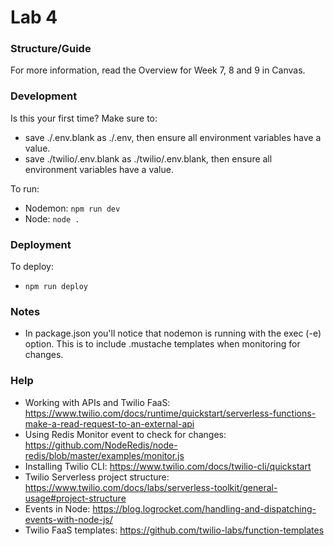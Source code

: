 # Lab 4
### Structure/Guide

For more information, read the Overview for Week 7, 8 and 9 in Canvas.

### Development

Is this your first time? Make sure to: 
* save ./.env.blank as ./.env, then ensure all environment variables have a value.
* save ./twilio/.env.blank as ./twilio/.env.blank, then ensure all environment variables have a value.

To run: 
* Nodemon: `npm run dev`
* Node: `node .`

### Deployment

To deploy:
* `npm run deploy`

### Notes

* In package.json you'll notice that nodemon is running with the exec (-e) option. This is to include .mustache templates when monitoring for changes.

### Help

* Working with APIs and Twilio FaaS: https://www.twilio.com/docs/runtime/quickstart/serverless-functions-make-a-read-request-to-an-external-api
* Using Redis Monitor event to check for changes: https://github.com/NodeRedis/node-redis/blob/master/examples/monitor.js
* Installing Twilio CLI: https://www.twilio.com/docs/twilio-cli/quickstart
* Twilio Serverless project structure: https://www.twilio.com/docs/labs/serverless-toolkit/general-usage#project-structure
* Events in Node: https://blog.logrocket.com/handling-and-dispatching-events-with-node-js/
* Twilio FaaS templates: https://github.com/twilio-labs/function-templates